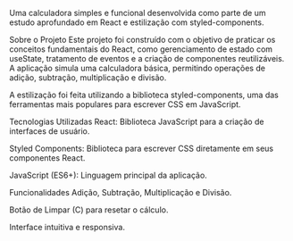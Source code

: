 Uma calculadora simples e funcional desenvolvida como parte de um estudo aprofundado em React e estilização com styled-components.

Sobre o Projeto
Este projeto foi construído com o objetivo de praticar os conceitos fundamentais do React, como gerenciamento de estado com useState, tratamento de eventos e a criação de componentes reutilizáveis. A aplicação simula uma calculadora básica, permitindo operações de adição, subtração, multiplicação e divisão.

A estilização foi feita utilizando a biblioteca styled-components, uma das ferramentas mais populares para escrever CSS em JavaScript.

Tecnologias Utilizadas
React: Biblioteca JavaScript para a criação de interfaces de usuário.

Styled Components: Biblioteca para escrever CSS diretamente em seus componentes React.

JavaScript (ES6+): Linguagem principal da aplicação.

Funcionalidades
Adição, Subtração, Multiplicação e Divisão.

Botão de Limpar (C) para resetar o cálculo.

Interface intuitiva e responsiva.
